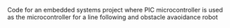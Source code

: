 Code for an embedded systems project where PIC microcontroller is used as the microcontroller for a line following and obstacle avaoidance robot
